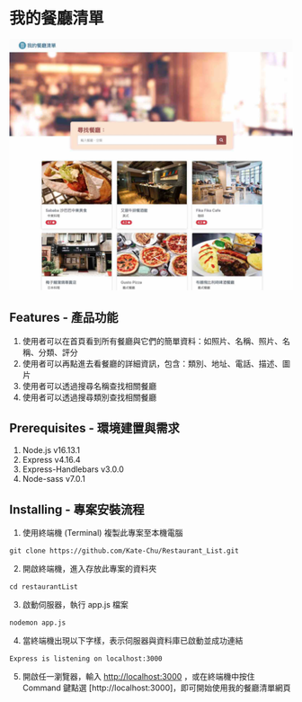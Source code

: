 # 我的餐廳清單

![image](https://github.com/Kate-Chu/Restaurant_List/blob/main/restaurant_intro.jpg)

## Features - 產品功能

1. 使用者可以在首頁看到所有餐廳與它們的簡單資料：如照片、名稱、照片、名稱、分類、評分
2. 使用者可以再點進去看餐廳的詳細資訊，包含：類別、地址、電話、描述、圖片
3. 使用者可以透過搜尋名稱查找相關餐廳
4. 使用者可以透過搜尋類別查找相關餐廳

## Prerequisites - 環境建置與需求

1. Node.js v16.13.1
2. Express v4.16.4
3. Express-Handlebars v3.0.0
4. Node-sass v7.0.1

## Installing - 專案安裝流程

1. 使用終端機 (Terminal) 複製此專案至本機電腦

```
git clone https://github.com/Kate-Chu/Restaurant_List.git
```

2. 開啟終端機，進入存放此專案的資料夾

```
cd restaurantList
```

3. 啟動伺服器，執行 app.js 檔案

```
nodemon app.js
```

4. 當終端機出現以下字樣，表示伺服器與資料庫已啟動並成功連結

```
Express is listening on localhost:3000
```

5. 開啟任一瀏覽器，輸入 [http://localhost:3000](http://localhost:3000) ，或在終端機中按住 Command 鍵點選 [http://localhost:3000]，即可開始使用我的餐廳清單網頁
